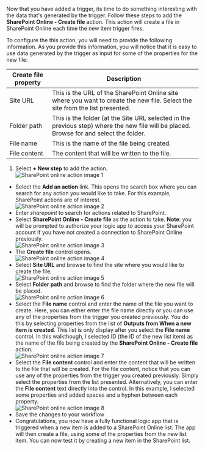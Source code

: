 Now that you have added a trigger, its time to do something interesting with the data that's generated by the trigger. Follow these steps to add the **SharePoint Online - Create file** action. This action will create a file in SharePoint Online each time the new item trigger fires. 

To configure the this action, you will need to provide the following information. As you provide this information, you will notice that it is easy to use data generated by the trigger as input for some of the properties for the new file:

|Create file property|Description|
|---|---|
|Site URL|This is the URL of the SharePoint Online site where you want to create the new file. Select the site from the list presented.|
|Folder path|This is the folder (at the Site URL selected in the previous step) where the new file will be placed. Browse for and select the folder.|
|File name|This is the name of the file being created.|
|File content|The content that will be written to the file.|

1. Select **+ New step** to add the action.  
![SharePoint online action image 1](./media/connectors-create-api-sharepointonline/action-1.png)  
- Select the **Add an action** link. This opens the search box where you can search for any action you would like to take. For this example, SharePoint actions are of interest.    
![SharePoint online action image 2](./media/connectors-create-api-sharepointonline/action-2.png)    
- Enter *sharepoint* to search for actions related to SharePoint.
- Select **SharePoint Online - Create file** as the action to take.   **Note**: you will be prompted to authorize your logic app to access your SharePoint account if you have not created a connection to SharePoint Online previously.    
![SharePoint online action image 3](./media/connectors-create-api-sharepointonline/action-3.png)    
- The **Create file** control opens.   
![SharePoint online action image 4](./media/connectors-create-api-sharepointonline/action-4.png)     
- Select **Site URL** and browse to find the site where you would like to create the file.     
![SharePoint online action image 5](./media/connectors-create-api-sharepointonline/action-5.png)  
- Select **Folder path** and browse to find the folder where the new file will be placed.  
![SharePoint online action image 6](./media/connectors-create-api-sharepointonline/action-6.png)  
- Select the **File name** control and enter the name of the file you want to create. Here, you can either enter the file name directly or you can use any of the properties from the trigger you created previously. You do this by selecting properties from the list of **Outputs from When a new item is created**. This list is only display after you select the **File name** control. In this walkthough, I selected ID (the ID of the new list item) as the name of the file being created by the **SharePoint Online - Create file** action.    
![SharePoint online action image 7](./media/connectors-create-api-sharepointonline/action-7.png)  
- Select the **File content** control and enter the content that will be written to the file that will be created. For the file content, notice that you can use any of the properties from the trigger you created previously. Simply select the properties from the list presented. Alternatively, you can enter the **File content** text directly into the control. In this example, I selected some properties and added spaces and a hyphen between each property.        
![SharePoint online action image 8](./media/connectors-create-api-sharepointonline/action-8.png)  
- Save the changes to your workflow  
- Congratulations, you now have a fully functional logic app that is triggered when a new item is added to a SharePoint Online list. The app will then create a file, using some of the properties from the new list item.  You can now test it by creating a new item in the SharePoint list. 
